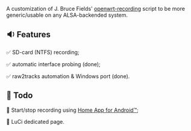 A customization of J. Bruce Fields' [openwrt-recording](https://github.com/bfields/openwrt-recording#readme) script to be more generic/usable on any ALSA-backended system.

## :sound: Features

:white_check_mark: SD-card (NTFS) recording;

:white_check_mark: automatic interface probing (done);

:white_check_mark: raw2tracks automation & Windows port (done).

## :construction: Todo

:white_square_button: Start/stop recording using [Home App for Android™](https://github.com/Domi04151309/HomeApp#readme);

:white_square_button: LuCi dedicated page.
